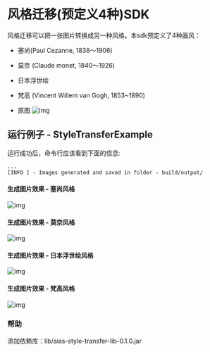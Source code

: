 # 风格迁移(预定义4种)SDK
风格迁移可以把一张图片转换成另一种风格。本sdk预定义了4种画风：
- 塞尚(Paul Cezanne, 1838～1906)
- 莫奈 (Claude monet, 1840～1926)
- 日本浮世绘
- 梵高 (Vincent Willem van Gogh, 1853~1890)


- 原图
![img](https://djl-model.oss-cn-hongkong.aliyuncs.com/AIAS/gan_sdks/scenery.jpeg)


## 运行例子 - StyleTransferExample
运行成功后，命令行应该看到下面的信息:
```text
...
[INFO ] - Images generated and saved in folder - build/output/

```

#### 生成图片效果 - 塞尚风格
![img](https://djl-model.oss-cn-hongkong.aliyuncs.com/AIAS/gan_sdks/cezanne.png)

#### 生成图片效果 - 莫奈风格
![img](https://djl-model.oss-cn-hongkong.aliyuncs.com/AIAS/gan_sdks/monet.png)

#### 生成图片效果 - 日本浮世绘风格
![img](https://djl-model.oss-cn-hongkong.aliyuncs.com/AIAS/gan_sdks/ukiyoe.png)

#### 生成图片效果 - 梵高风格
![img](https://djl-model.oss-cn-hongkong.aliyuncs.com/AIAS/gan_sdks/vangogh.png)


### 帮助 
添加依赖库：lib/aias-style-transfer-lib-0.1.0.jar
